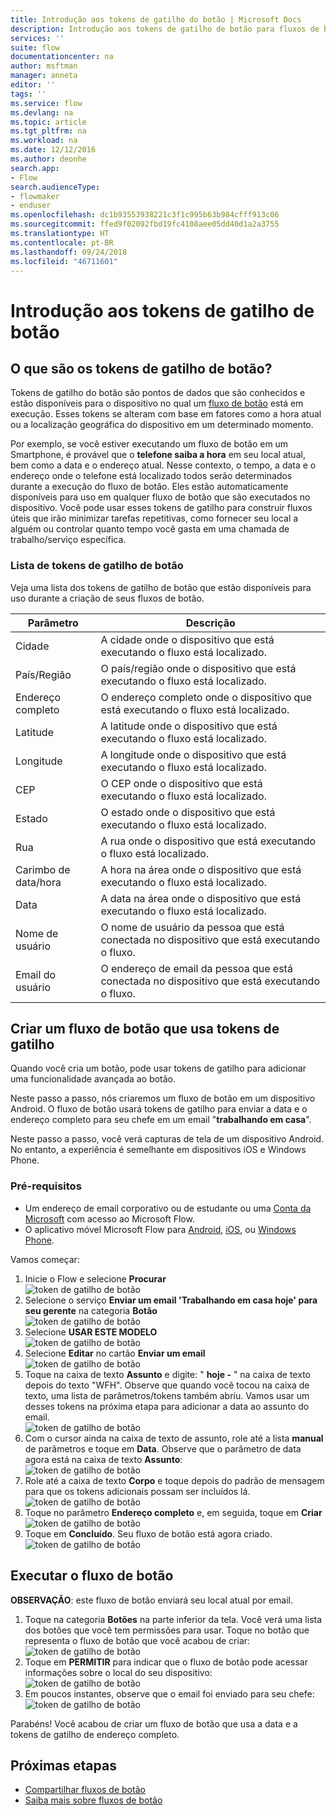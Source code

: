 ```yaml
---
title: Introdução aos tokens de gatilho do botão | Microsoft Docs
description: Introdução aos tokens de gatilho de botão para fluxos de botão da Microsoft.
services: ''
suite: flow
documentationcenter: na
author: msftman
manager: anneta
editor: ''
tags: ''
ms.service: flow
ms.devlang: na
ms.topic: article
ms.tgt_pltfrm: na
ms.workload: na
ms.date: 12/12/2016
ms.author: deonhe
search.app:
- Flow
search.audienceType:
- flowmaker
- enduser
ms.openlocfilehash: dc1b93553938221c3f1c995b63b984cfff913c06
ms.sourcegitcommit: ffed9f02092fbd19fc4108aee05dd40d1a2a3755
ms.translationtype: HT
ms.contentlocale: pt-BR
ms.lasthandoff: 09/24/2018
ms.locfileid: "46711601"
---
```

# <a name="get-started-with-button-trigger-tokens"></a>Introdução aos tokens de gatilho de botão
## <a name="what-are-button-trigger-tokens"></a>O que são os tokens de gatilho de botão?
Tokens de gatilho do botão são pontos de dados que são conhecidos e estão disponíveis para o dispositivo no qual um [fluxo de botão](introduction-to-button-flows.md) está em execução. Esses tokens se alteram com base em fatores como a hora atual ou a localização geográfica do dispositivo em um determinado momento.  

Por exemplo, se você estiver executando um fluxo de botão em um Smartphone, é provável que o **telefone saiba a hora** em seu local atual, bem como a data e o endereço atual. Nesse contexto, o tempo, a data e o endereço onde o telefone está localizado todos serão determinados durante a execução do fluxo de botão. Eles estão automaticamente disponíveis para uso em qualquer fluxo de botão que são executados no dispositivo. Você pode usar esses tokens de gatilho para construir fluxos úteis que irão minimizar tarefas repetitivas, como fornecer seu local a alguém ou controlar quanto tempo você gasta em uma chamada de trabalho/serviço específica.

### <a name="list-of-button-trigger-tokens"></a>Lista de tokens de gatilho de botão
Veja uma lista dos tokens de gatilho de botão que estão disponíveis para uso durante a criação de seus fluxos de botão.

| Parâmetro | Descrição |
| --- | --- |
| Cidade |A cidade onde o dispositivo que está executando o fluxo está localizado. |
| País/Região |O país/região onde o dispositivo que está executando o fluxo está localizado. |
| Endereço completo |O endereço completo onde o dispositivo que está executando o fluxo está localizado. |
| Latitude |A latitude onde o dispositivo que está executando o fluxo está localizado. |
| Longitude |A longitude onde o dispositivo que está executando o fluxo está localizado. |
| CEP |O CEP onde o dispositivo que está executando o fluxo está localizado. |
| Estado |O estado onde o dispositivo que está executando o fluxo está localizado. |
| Rua |A rua onde o dispositivo que está executando o fluxo está localizado. |
| Carimbo de data/hora |A hora na área onde o dispositivo que está executando o fluxo está localizado. |
| Data |A data na área onde o dispositivo que está executando o fluxo está localizado. |
| Nome de usuário |O nome de usuário da pessoa que está conectada no dispositivo que está executando o fluxo. |
| Email do usuário |O endereço de email da pessoa que está conectada no dispositivo que está executando o fluxo. |

## <a name="create-a-button-flow-that-uses-trigger-tokens"></a>Criar um fluxo de botão que usa tokens de gatilho
Quando você cria um botão, pode usar tokens de gatilho para adicionar uma funcionalidade avançada ao botão.

Neste passo a passo, nós criaremos um fluxo de botão em um dispositivo Android. O fluxo de botão usará tokens de gatilho para enviar a data e o endereço completo para seu chefe em um email "**trabalhando em casa**".

Neste passo a passo, você verá capturas de tela de um dispositivo Android. No entanto, a experiência é semelhante em dispositivos iOS e Windows Phone.

### <a name="prerequisites"></a>Pré-requisitos
* Um endereço de email corporativo ou de estudante ou uma [Conta da Microsoft](https://account.microsoft.com/about?refd=www.microsoft.com) com acesso ao Microsoft Flow.
* O aplicativo móvel Microsoft Flow para [Android](https://aka.ms/flowmobiledocsandroid), [iOS](https://aka.ms/flowmobiledocsios), ou [Windows Phone](https://aka.ms/flowmobilewindows).

Vamos começar:

1. Inicie o Flow e selecione **Procurar**   
   ![token de gatilho de botão](./media/introduction-to-button-trigger-tokens/1.png)  
2. Selecione o serviço **Enviar um email 'Trabalhando em casa hoje' para seu gerente** na categoria **Botão**   
   ![token de gatilho de botão](./media/introduction-to-button-trigger-tokens/2.png)  
3. Selecione **USAR ESTE MODELO**  
   ![token de gatilho de botão](./media/introduction-to-button-trigger-tokens/3.png)  
4. Selecione **Editar** no cartão **Enviar um email**  
   ![token de gatilho de botão](./media/introduction-to-button-trigger-tokens/3-5.png)  
5. Toque na caixa de texto **Assunto** e digite: " **hoje -** " na caixa de texto depois do texto "WFH". Observe que quando você tocou na caixa de texto, uma lista de parâmetros/tokens também abriu. Vamos usar um desses tokens na próxima etapa para adicionar a data ao assunto do email.  
   ![token de gatilho de botão](./media/introduction-to-button-trigger-tokens/4.png)  
6. Com o cursor ainda na caixa de texto de assunto, role até a lista **manual** de parâmetros e toque em **Data**. Observe que o parâmetro de data agora está na caixa de texto **Assunto**:  
   ![token de gatilho de botão](./media/introduction-to-button-trigger-tokens/6.png)  
7. Role até a caixa de texto **Corpo** e toque depois do padrão de mensagem para que os tokens adicionais possam ser incluídos lá.  
   ![token de gatilho de botão](./media/introduction-to-button-trigger-tokens/7.png)  
8. Toque no parâmetro **Endereço completo** e, em seguida, toque em **Criar**  
   ![token de gatilho de botão](./media/introduction-to-button-trigger-tokens/8.png)  
9. Toque em **Concluído**. Seu fluxo de botão está agora criado.  
   ![token de gatilho de botão](./media/introduction-to-button-trigger-tokens/9.png)  

## <a name="run-the-button-flow"></a>Executar o fluxo de botão
**OBSERVAÇÃO**: este fluxo de botão enviará seu local atual por email.  

1. Toque na categoria **Botões** na parte inferior da tela. Você verá uma lista dos botões que você tem permissões para usar. Toque no botão que representa o fluxo de botão que você acabou de criar:  
   ![token de gatilho de botão](./media/introduction-to-button-trigger-tokens/10.png)  
2. Toque em **PERMITIR** para indicar que o fluxo de botão pode acessar informações sobre o local do seu dispositivo:  
   ![token de gatilho de botão](./media/introduction-to-button-trigger-tokens/11.png)  
3. Em poucos instantes, observe que o email foi enviado para seu chefe:  
   ![token de gatilho de botão](./media/introduction-to-button-trigger-tokens/12.png)  

Parabéns! Você acabou de criar um fluxo de botão que usa a data e a tokens de gatilho de endereço completo. 

## <a name="next-steps"></a>Próximas etapas
* [Compartilhar fluxos de botão](share-buttons.md)
* [Saiba mais sobre fluxos de botão](introduction-to-button-flows.md)
